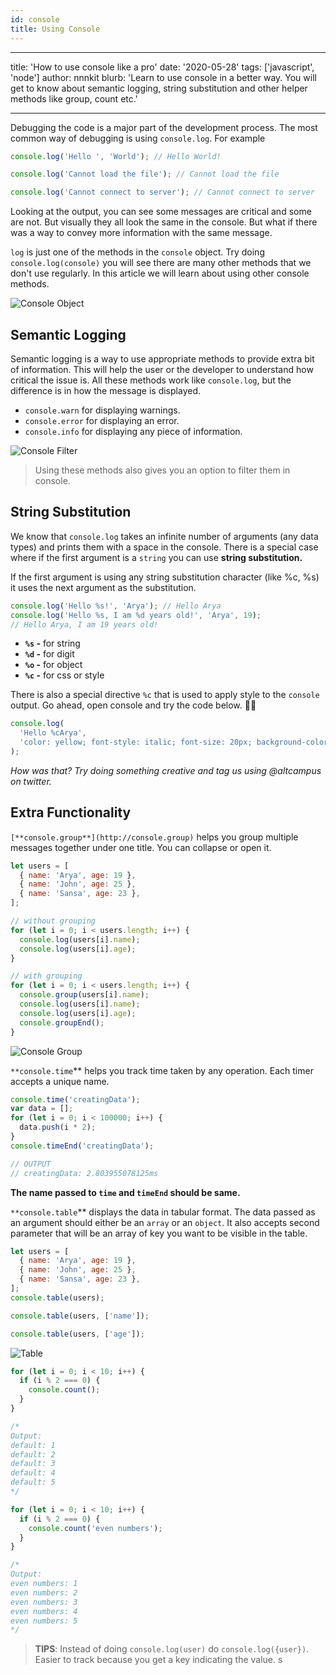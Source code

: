```yaml
---
id: console
title: Using Console
---
```


---

title: 'How to use console like a pro' date: '2020-05-28' tags: ['javascript', 'node'] author: nnnkit blurb: 'Learn to use console in a better way. You will get to know about semantic logging, string substitution and other helper methods like group, count etc.'

---

Debugging the code is a major part of the development process. The most common way of debugging is using `console.log`. For example

```js
console.log('Hello ', 'World'); // Hello World!

console.log('Cannot load the file'); // Cannot load the file

console.log('Cannot connect to server'); // Cannot connect to server
```

Looking at the output, you can see some messages are critical and some are not. But visually they all look the same in the console. But what if there was a way to convey more information with the same message.

`log` is just one of the methods in the `console` object. Try doing `console.log(console)` you will see there are many other methods that we don't use regularly. In this article we will learn about using other console methods.

![Console Object](/img/value/console.png)

## Semantic Logging

Semantic logging is a way to use appropriate methods to provide extra bit of information. This will help the user or the developer to understand how critical the issue is. All these methods work like `console.log`, but the difference is in how the message is displayed.

- `console.warn` for displaying warnings.
- `console.error` for displaying an error.
- `console.info` for displaying any piece of information.

![Console Filter](/img/value/filter.png)

> Using these methods also gives you an option to filter them in console.

## String Substitution

We know that `console.log` takes an infinite number of arguments (any data types) and prints them with a space in the console. There is a special case where if the first argument is a `string` you can use **string substitution.**

If the first argument is using any string substitution character (like %c, %s) it uses the next argument as the substitution.

```jsx
console.log('Hello %s!', 'Arya'); // Hello Arya
console.log('Hello %s, I am %d years old!', 'Arya', 19);
// Hello Arya, I am 19 years old!
```

- **`%s` -** for string
- **`%d` -** for digit
- **`%o` -** for object
- **`%c` -** for css or style

There is also a special directive `%c` that is used to apply style to the `console` output. Go ahead, open console and try the code below. 🤩🤩

```jsx
console.log(
  'Hello %cArya',
  'color: yellow; font-style: italic; font-size: 20px; background-color: black; padding: 2px;'
);
```

_How was that? Try doing something creative and tag us using @altcampus on twitter._

## Extra Functionality

`[**console.group**](http://console.group)` helps you group multiple messages together under one title. You can collapse or open it.

```jsx
let users = [
  { name: 'Arya', age: 19 },
  { name: 'John', age: 25 },
  { name: 'Sansa', age: 23 },
];

// without grouping
for (let i = 0; i < users.length; i++) {
  console.log(users[i].name);
  console.log(users[i].age);
}

// with grouping
for (let i = 0; i < users.length; i++) {
  console.group(users[i].name);
  console.log(users[i].name);
  console.log(users[i].age);
  console.groupEnd();
}
```

![Console Group](/img/value/group.png)

`**console.time`\*\* helps you track time taken by any operation. Each timer accepts a unique name.

```jsx
console.time('creatingData');
var data = [];
for (let i = 0; i < 100000; i++) {
  data.push(i * 2);
}
console.timeEnd('creatingData');

// OUTPUT
// creatingData: 2.803955078125ms
```

**The name passed to `time` and `timeEnd` should be same.**

`**console.table`\*\* displays the data in tabular format. The data passed as an argument should either be an `array` or an `object`. It also accepts second parameter that will be an array of key you want to be visible in the table.

```jsx
let users = [
  { name: 'Arya', age: 19 },
  { name: 'John', age: 25 },
  { name: 'Sansa', age: 23 },
];
console.table(users);

console.table(users, ['name']);

console.table(users, ['age']);
```

![Table](/img/value/table.png)

```jsx
for (let i = 0; i < 10; i++) {
  if (i % 2 === 0) {
    console.count();
  }
}

/*
Output:
default: 1
default: 2
default: 3
default: 4
default: 5
*/

for (let i = 0; i < 10; i++) {
  if (i % 2 === 0) {
    console.count('even numbers');
  }
}

/*
Output:
even numbers: 1
even numbers: 2
even numbers: 3
even numbers: 4
even numbers: 5
*/
```

> **TIPS**: Instead of doing `console.log(user)` do `console.log({user})`. Easier to track because you get a key indicating the value. s
